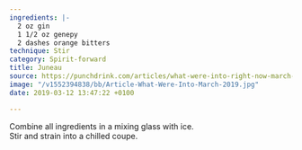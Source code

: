 ```yaml
---
ingredients: |-
  2 oz gin
  1 1/2 oz genepy
  2 dashes orange bitters
technique: Stir
category: Spirit-forward
title: Juneau
source: https://punchdrink.com/articles/what-were-into-right-now-march-2019/
image: "/v1552394838/bb/Article-What-Were-Into-March-2019.jpg"
date: 2019-03-12 13:47:22 +0100

---
```

Combine all ingredients in a mixing glass with ice.  
Stir and strain into a chilled coupe.